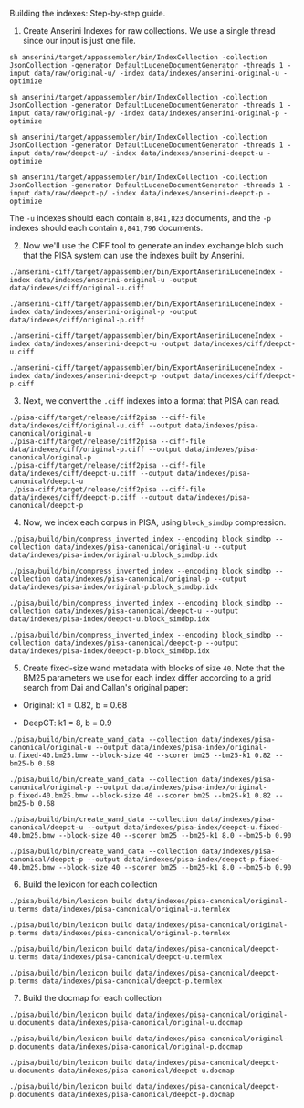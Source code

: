 Building the indexes: Step-by-step guide.

1. Create Anserini Indexes for raw collections. We use a single thread since
our input is just one file.

```
sh anserini/target/appassembler/bin/IndexCollection -collection JsonCollection -generator DefaultLuceneDocumentGenerator -threads 1 -input data/raw/original-u/ -index data/indexes/anserini-original-u -optimize

sh anserini/target/appassembler/bin/IndexCollection -collection JsonCollection -generator DefaultLuceneDocumentGenerator -threads 1 -input data/raw/original-p/ -index data/indexes/anserini-original-p -optimize

sh anserini/target/appassembler/bin/IndexCollection -collection JsonCollection -generator DefaultLuceneDocumentGenerator -threads 1 -input data/raw/deepct-u/ -index data/indexes/anserini-deepct-u -optimize

sh anserini/target/appassembler/bin/IndexCollection -collection JsonCollection -generator DefaultLuceneDocumentGenerator -threads 1 -input data/raw/deepct-p/ -index data/indexes/anserini-deepct-p -optimize

```

The `-u` indexes should each contain `8,841,823` documents, and the `-p` indexes should
each contain `8,841,796` documents.

2. Now we'll use the CIFF tool to generate an index exchange blob such that the
PISA system can use the indexes built by Anserini.

```
./anserini-ciff/target/appassembler/bin/ExportAnseriniLuceneIndex -index data/indexes/anserini-original-u -output data/indexes/ciff/original-u.ciff

./anserini-ciff/target/appassembler/bin/ExportAnseriniLuceneIndex -index data/indexes/anserini-original-p -output data/indexes/ciff/original-p.ciff

./anserini-ciff/target/appassembler/bin/ExportAnseriniLuceneIndex -index data/indexes/anserini-deepct-u -output data/indexes/ciff/deepct-u.ciff

./anserini-ciff/target/appassembler/bin/ExportAnseriniLuceneIndex -index data/indexes/anserini-deepct-p -output data/indexes/ciff/deepct-p.ciff
```

3. Next, we convert the `.ciff` indexes into a format that PISA can read.
```
./pisa-ciff/target/release/ciff2pisa --ciff-file data/indexes/ciff/original-u.ciff --output data/indexes/pisa-canonical/original-u
./pisa-ciff/target/release/ciff2pisa --ciff-file data/indexes/ciff/original-p.ciff --output data/indexes/pisa-canonical/original-p
./pisa-ciff/target/release/ciff2pisa --ciff-file data/indexes/ciff/deepct-u.ciff --output data/indexes/pisa-canonical/deepct-u
./pisa-ciff/target/release/ciff2pisa --ciff-file data/indexes/ciff/deepct-p.ciff --output data/indexes/pisa-canonical/deepct-p

```

4. Now, we index each corpus in PISA, using `block_simdbp` compression.

```
./pisa/build/bin/compress_inverted_index --encoding block_simdbp --collection data/indexes/pisa-canonical/original-u --output data/indexes/pisa-index/original-u.block_simdbp.idx

./pisa/build/bin/compress_inverted_index --encoding block_simdbp --collection data/indexes/pisa-canonical/original-p --output data/indexes/pisa-index/original-p.block_simdbp.idx

./pisa/build/bin/compress_inverted_index --encoding block_simdbp --collection data/indexes/pisa-canonical/deepct-u --output data/indexes/pisa-index/deepct-u.block_simdbp.idx

./pisa/build/bin/compress_inverted_index --encoding block_simdbp --collection data/indexes/pisa-canonical/deepct-p --output data/indexes/pisa-index/deepct-p.block_simdbp.idx

```

5. Create fixed-size wand metadata with blocks of size `40`. 
Note that the BM25 parameters we use for each index differ according to a grid search from Dai and Callan's original paper:

* Original: k1 = 0.82, b = 0.68

* DeepCT: k1 = 8, b = 0.9

```
./pisa/build/bin/create_wand_data --collection data/indexes/pisa-canonical/original-u --output data/indexes/pisa-index/original-u.fixed-40.bm25.bmw --block-size 40 --scorer bm25 --bm25-k1 0.82 --bm25-b 0.68

./pisa/build/bin/create_wand_data --collection data/indexes/pisa-canonical/original-p --output data/indexes/pisa-index/original-p.fixed-40.bm25.bmw --block-size 40 --scorer bm25 --bm25-k1 0.82 --bm25-b 0.68

./pisa/build/bin/create_wand_data --collection data/indexes/pisa-canonical/deepct-u --output data/indexes/pisa-index/deepct-u.fixed-40.bm25.bmw --block-size 40 --scorer bm25 --bm25-k1 8.0 --bm25-b 0.90

./pisa/build/bin/create_wand_data --collection data/indexes/pisa-canonical/deepct-p --output data/indexes/pisa-index/deepct-p.fixed-40.bm25.bmw --block-size 40 --scorer bm25 --bm25-k1 8.0 --bm25-b 0.90

```

6. Build the lexicon for each collection
```
./pisa/build/bin/lexicon build data/indexes/pisa-canonical/original-u.terms data/indexes/pisa-canonical/original-u.termlex

./pisa/build/bin/lexicon build data/indexes/pisa-canonical/original-p.terms data/indexes/pisa-canonical/original-p.termlex

./pisa/build/bin/lexicon build data/indexes/pisa-canonical/deepct-u.terms data/indexes/pisa-canonical/deepct-u.termlex

./pisa/build/bin/lexicon build data/indexes/pisa-canonical/deepct-p.terms data/indexes/pisa-canonical/deepct-p.termlex
```

7. Build the docmap for each collection
```
./pisa/build/bin/lexicon build data/indexes/pisa-canonical/original-u.documents data/indexes/pisa-canonical/original-u.docmap

./pisa/build/bin/lexicon build data/indexes/pisa-canonical/original-p.documents data/indexes/pisa-canonical/original-p.docmap

./pisa/build/bin/lexicon build data/indexes/pisa-canonical/deepct-u.documents data/indexes/pisa-canonical/deepct-u.docmap

./pisa/build/bin/lexicon build data/indexes/pisa-canonical/deepct-p.documents data/indexes/pisa-canonical/deepct-p.docmap
```
